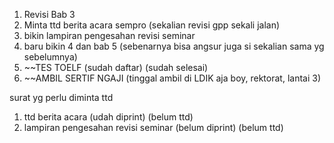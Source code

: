 1. Revisi Bab 3
2. Minta ttd berita acara sempro (sekalian revisi gpp sekali jalan)
3. bikin lampiran pengesahan revisi seminar
4. baru bikin 4 dan bab 5 (sebenarnya bisa angsur juga si sekalian sama yg sebelumnya)
5. ~~TES TOELF (sudah daftar) (sudah selesai)
6. ~~AMBIL SERTIF NGAJI (tinggal ambil di LDIK aja boy, rektorat, lantai 3)

surat yg perlu diminta ttd
1. ttd berita acara (udah diprint) (belum ttd)
2. lampiran pengesahan revisi seminar (belum diprint) (belum ttd)